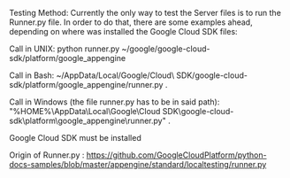 Testing Method: Currently the only way to test the Server files is to run the Runner.py file. In order to do that, there are some examples ahead, depending on where was installed
the Google Cloud SDK files:

Call in UNIX: python runner.py ~/google/google-cloud-sdk/platform/google_appengine

Call in Bash: ~/AppData/Local/Google/Cloud\ SDK/google-cloud-sdk/platform/google_appengine/runner.py .

Call in Windows (the file runner.py has to be in said path): "%HOME%\AppData\Local\Google\Cloud SDK\google-cloud-sdk\platform\google_appengine\runner.py" .

Google Cloud SDK must be installed

Origin of Runner.py : https://github.com/GoogleCloudPlatform/python-docs-samples/blob/master/appengine/standard/localtesting/runner.py
